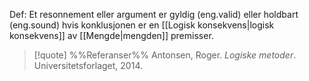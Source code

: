 Def:
Et resonnement eller argument er gyldig (eng.valid) eller holdbart (eng.sound) hvis konklusjonen er en [[Logisk konsekvens|logisk konsekvens]] av [[Mengde|mengden]] premisser.

> [!quote] %%Referanser%%
Antonsen, Roger. *Logiske metoder*. Universitetsforlaget, 2014.